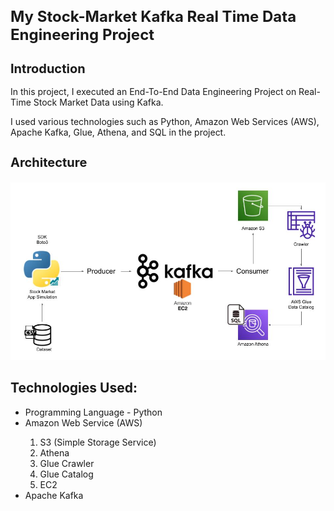 <h1 style="font-size: 24px;"> My Stock-Market Kafka Real Time Data Engineering Project </h1>
<h2 style="font-size: 20px;">Introduction</h2>
<p>In this project, I executed an End-To-End Data Engineering Project on Real-Time Stock Market Data using Kafka.</p>

<p> I used various technologies such as Python, Amazon Web Services (AWS), Apache Kafka, Glue, Athena, and SQL in the project.</p>

<h3 style="font-size: 20px;">Architecture</h3>

<img src="Project-Architecture.jpg"/>


<h2>Technologies Used:</h2>
    <ul>
        <li>Programming Language - Python</li>
        <li>Amazon Web Service (AWS)</li>
     <ol>
        <li>S3 (Simple Storage Service)</li>
        <li>Athena</li>
        <li>Glue Crawler</li>
        <li>Glue Catalog</li>
        <li>EC2</li>
    </ol>
        <li>Apache Kafka</li>
    </ul>

